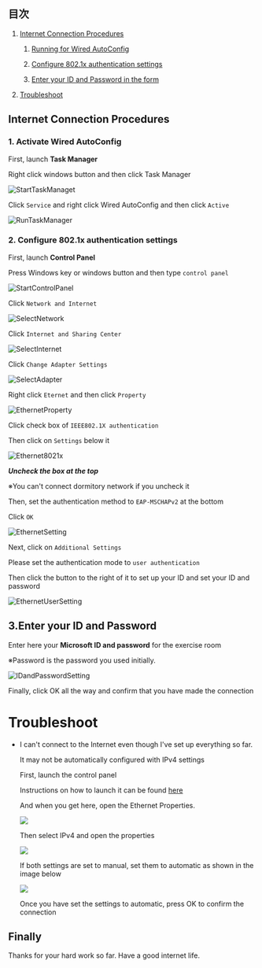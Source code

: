 ## 目次

1. [Internet Connection Procedures](#接続の手順)

    1. [Running for Wired AutoConfig](#1-wired-autoconfigを起動する)

    2. [Configure 802.1x authentication settings](#2-8021x認証設定)

    3. [Enter your ID and Password in the form](#3idとパスワードの入力)

2. [Troubleshoot](#トラブルシュート)

## Internet Connection Procedures

### 1. Activate Wired AutoConfig

First, launch **Task Manager**

Right click windows button and then click Task Manager

![StartTaskManaget](img/startTaskManager.png)

Click `Service` and right click Wired AutoConfig and then click `Active`

![RunTaskManager](img/runningAutoConfig.png)


### 2. Configure 802.1x authentication settings

First, launch **Control Panel**

Press Windows key or windows button and then type `control panel`

![StartControlPanel](img/searchControllPanel.png)

Click `Network and Internet`

![SelectNetwork](img/openControllPanel.png)

Click `Internet and Sharing Center`

![SelectInternet](img/openNetwork.png)

Click `Change Adapter Settings`

![SelectAdapter](img/openNetworkConfigure.png)

Right click `Eternet` and then click `Property`

![EthernetProperty](img/openNetConnections.png)

Click check box of `IEEE802.1X authentication`

Then click on `Settings` below it

![Ethernet8021x](img/settingIEEE8021x.png)

***Uncheck the box at the top***

※You can't connect dormitory network if you uncheck it 

Then, set the authentication method to `EAP-MSCHAPv2` at the bottom

Click `OK`

![EthernetSetting](img/settingEAP.png)

Next, click on `Additional Settings`

Please set the authentication mode to `user authentication`

Then click the button to the right of it to set up your ID and set your ID and password

![EthernetUserSetting](img/settingUserCredential.png)

## 3.Enter your ID and Password

Enter here your **Microsoft ID and password** for the exercise room

※Password is the password you used initially.

![IDandPasswordSetting](img/settingUserPassword.png)

Finally, click OK all the way and confirm that you have made the connection

# Troubleshoot

- I can't connect to the Internet even though I've set up everything so far.

    It may not be automatically configured with IPv4 settings

    First, launch the control panel

    Instructions on how to launch it can be found [here](#2-configure-8021x-authentication-settings)

    And when you get here, open the Ethernet Properties.

    ![](img/openNetConnections.png)

    Then select IPv4 and open the properties

    ![](img/ethernetProperties.png)

    If both settings are set to manual, set them to automatic as shown in the image below

    ![](img/IPv4Properties.png)

    Once you have set the settings to automatic, press OK to confirm the connection

## Finally

Thanks for your hard work so far. Have a good internet life.